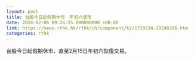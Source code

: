 ```yaml
---
layout: post
title: 台股今日起假期休市　年初六復市
date: 2024-02-06 09:26:25.000000000 +08:00
link: https://news.rthk.hk/rthk/ch/component/k2/1739334-20240206.htm
categories: rthk
---
```


台股今日起假期休市，直至2月15日年初六恢復交易。
